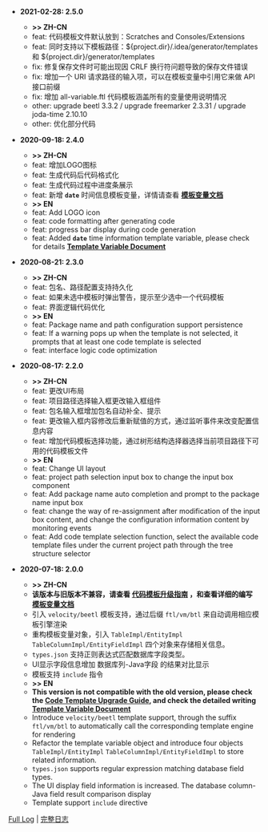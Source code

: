 - **2021-02-28: 2.5.0**

    - **&gt;&gt; ZH-CN**
    - feat: 代码模板文件默认放到：Scratches and Consoles/Extensions
    - feat: 同时支持以下模板路径：${project.dir}/.idea/generator/templates 和 ${project.dir}/generator/templates
    - fix: 修复保存文件时可能出现因 CRLF 换行符问题导致的保存文件错误
    - fix: 增加一个 URI 请求路径的输入项，可以在模板变量中引用它来做 API 接口前缀
    - fix: 增加 all-variable.ftl 代码模板涵盖所有的变量使用说明情况
    - other: upgrade beetl 3.3.2 / upgrade freemarker 2.3.31 / upgrade joda-time 2.10.10
    - other: 优化部分代码

- **2020-09-18: 2.4.0**

    - **&gt;&gt; ZH-CN**
    - feat: 增加LOGO图标
    - feat: 生成代码后代码格式化
    - feat: 生成代码过程中进度条展示
    - feat: 新增 **`date`** 时间信息模板变量，详情请查看  **[模板变量文档](https://github.com/houkunlin/Database-Generator/blob/master/doc/template-document.md)**
    - **&gt;&gt; EN**
    - feat: Add LOGO icon
    - feat: code formatting after generating code
    - feat: progress bar display during code generation
    - feat: Added **`date`** time information template variable, please check for details **[Template Variable Document](https://github.com/houkunlin/Database-Generator/blob/master/doc/template-document.md)**
    
- **2020-08-21: 2.3.0**

    - **&gt;&gt; ZH-CN**
    - feat: 包名、路径配置支持持久化
    - feat: 如果未选中模板时弹出警告，提示至少选中一个代码模板
    - feat: 界面逻辑代码优化
    - **&gt;&gt; EN**
    - feat: Package name and path configuration support persistence
    - feat: If a warning pops up when the template is not selected, it prompts that at least one code template is selected
    - feat: interface logic code optimization
    
- **2020-08-17: 2.2.0**

    - **&gt;&gt; ZH-CN**
    - feat: 更改UI布局
    - feat: 项目路径选择输入框更改输入框组件
    - feat: 包名输入框增加包名自动补全、提示
    - feat: 更改输入框内容修改后重新赋值的方式，通过监听事件来改变配置信息内容
    - feat: 增加代码模板选择功能，通过树形结构选择器选择当前项目路径下可用的代码模板文件
    - **&gt;&gt; EN**
    - feat: Change UI layout
    - feat: project path selection input box to change the input box component
    - feat: Add package name auto completion and prompt to the package name input box
    - feat: change the way of re-assignment after modification of the input box content, and change the configuration information content by monitoring events
    - feat: Add code template selection function, select the available code template files under the current project path through the tree structure selector

- **2020-07-18: 2.0.0**
  
    - **&gt;&gt; ZH-CN**
    - **该版本与旧版本不兼容，请查看 <a href="https://github.com/houkunlin/Database-Generator/blob/master/doc/upgrade-2.0.0.md">代码模板升级指南</a> ，和查看详细的编写 <a href="https://github.com/houkunlin/Database-Generator/blob/master/doc/template-document.md">模板变量文档</a>**
    - 引入 `velocity/beetl` 模板支持，通过后缀 `ftl/vm/btl` 来自动调用相应模板引擎渲染
    - 重构模板变量对象，引入 `TableImpl/EntityImpl` `TableColumnImpl/EntityFieldImpl` 四个对象来存储相关信息。
    - `types.json` 支持正则表达式匹配数据库字段类型。
    - UI显示字段信息增加 数据库列-Java字段 的结果对比显示
    - 模板支持 `include` 指令
    - **&gt;&gt; EN**
    - **This version is not compatible with the old version, please check the <a href="https://github.com/houkunlin/Database-Generator/blob/master/doc/upgrade-2.0.0.md">Code Template Upgrade Guide</a>, and check the detailed writing <a href="https://github.com/houkunlin/Database-Generator/blob/master/doc/template-document.md">Template Variable Document</a>**
    - Introduce `velocity/beetl` template support, through the suffix `ftl/vm/btl` to automatically call the corresponding template engine for rendering
    - Refactor the template variable object and introduce four objects `TableImpl/EntityImpl` `TableColumnImpl/EntityFieldImpl` to store related information.
    - `types.json` supports regular expression matching database field types.
    - The UI display field information is increased. The database column-Java field result comparison display
    - Template support `include` directive
    
    

<a href="https://github.com/houkunlin/Database-Generator/blob/master/doc/changeNotes.md">Full Log</a> | <a href="https://github.com/houkunlin/Database-Generator/blob/master/doc/changeNotes.md">完整日志</a> 
